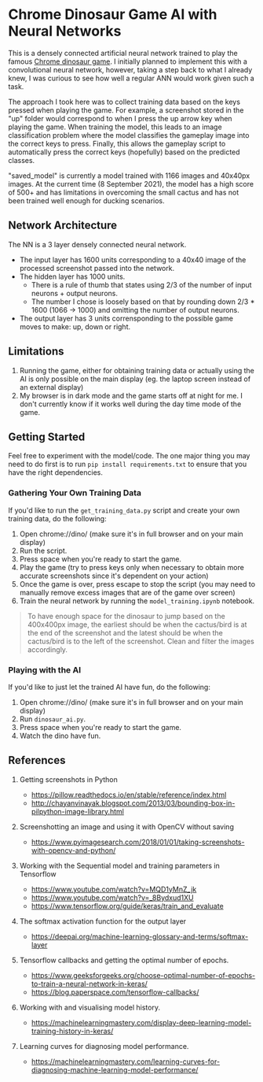 # Chrome Dinosaur Game AI with Neural Networks

This is a densely connected artificial neural network trained to play the famous [Chrome dinosaur game](chrome://dino). I initially planned to implement this with a convolutional neural network, however, taking a step back to what I already knew, I was curious to see how well a regular ANN would work given such a task.

The approach I took here was to collect training data based on the keys pressed when playing the game. For example, a screenshot stored in the "up" folder would correspond to when I press the up arrow key when playing the game. When training the model, this leads to an image classification problem where the model classifies the gameplay image into the correct keys to press. Finally, this allows the gameplay script to automatically press the correct keys (hopefully) based on the predicted classes.

"saved_model" is currently a model trained with 1166 images and 40x40px images. At the current time (8 September 2021), the model has a high score of 500+ and has limitations in overcoming the small cactus and has not been trained well enough for ducking scenarios.

## Network Architecture

The NN is a 3 layer densely connected neural network.

- The input layer has 1600 units corresponding to a 40x40 image of the processed screenshot passed into the network.
- The hidden layer has 1000 units.
  - There is a rule of thumb that states using 2/3 of the number of input neurons + output neurons.
  - The number I chose is loosely based on that by rounding down 2/3 \* 1600 (1066 -> 1000) and omitting the number of output neurons.
- The output layer has 3 units corrensponding to the possible game moves to make: up, down or right.

## Limitations

1. Running the game, either for obtaining training data or actually using the AI is only possible on the main display (eg. the laptop screen instead of an external display)
2. My browser is in dark mode and the game starts off at night for me. I don't currently know if it works well during the day time mode of the game.

## Getting Started

Feel free to experiment with the model/code. The one major thing you may need to do first is to run `pip install requirements.txt` to ensure that you have the right dependencies.

### Gathering Your Own Training Data

If you'd like to run the `get_training_data.py` script and create your own training data, do the following:

1. Open chrome://dino/ (make sure it's in full browser and on your main display)
2. Run the script.
3. Press space when you're ready to start the game.
4. Play the game (try to press keys only when necessary to obtain more accurate screenshots since it's dependent on your action)
5. Once the game is over, press escape to stop the script (you may need to manually remove excess images that are of the game over screen)
6. Train the neural network by running the `model_training.ipynb` notebook.

> To have enough space for the dinosaur to jump based on the 400x400px image, the earliest should be when the cactus/bird is at the end of the screenshot and the latest should be when the cactus/bird is to the left of the screenshot. Clean and filter the images accordingly.

### Playing with the AI

If you'd like to just let the trained AI have fun, do the following:

1. Open chrome://dino/ (make sure it's in full browser and on your main display)
2. Run `dinosaur_ai.py`.
3. Press space when you're ready to start the game.
4. Watch the dino have fun.

## References

1. Getting screenshots in Python

   - https://pillow.readthedocs.io/en/stable/reference/index.html
   - http://chayanvinayak.blogspot.com/2013/03/bounding-box-in-pilpython-image-library.html

2. Screenshotting an image and using it with OpenCV without saving

   - https://www.pyimagesearch.com/2018/01/01/taking-screenshots-with-opencv-and-python/

3. Working with the Sequential model and training parameters in Tensorflow

   - https://www.youtube.com/watch?v=MQD1yMnZ_jk
   - https://www.youtube.com/watch?v=_8Bydxud1XU
   - https://www.tensorflow.org/guide/keras/train_and_evaluate

4. The softmax activation function for the output layer

   - https://deepai.org/machine-learning-glossary-and-terms/softmax-layer

5. Tensorflow callbacks and getting the optimal number of epochs.

   - https://www.geeksforgeeks.org/choose-optimal-number-of-epochs-to-train-a-neural-network-in-keras/
   - https://blog.paperspace.com/tensorflow-callbacks/

6. Working with and visualising model history.

   - https://machinelearningmastery.com/display-deep-learning-model-training-history-in-keras/

7. Learning curves for diagnosing model performance.

   - https://machinelearningmastery.com/learning-curves-for-diagnosing-machine-learning-model-performance/

